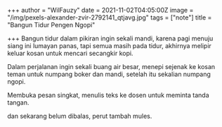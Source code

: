 +++
author = "WilFauzy"
date = 2021-11-02T04:05:00Z
image = "/img/pexels-alexander-zvir-2792141_qtjavg.jpg"
tags = ["note"]
title = "Bangun Tidur Pengen Ngopi"

+++
Bangun tidur dalam pikiran ingin sekali mandi, karena pagi menuju siang ini lumayan panas, tapi semua masih pada tidur, akhirnya melipir keluar kosan untuk mencari secangkir kopi.

Dalam perjalanan ingin sekali buang air besar, menepi sejenak ke kosan teman untuk numpang boker dan mandi, setelah itu sekalian numpang ngopi.

Membuka pesan singkat, menulis teks ke dosen untuk meminta tanda tangan.

dan sekarang belum dibalas, perut tambah mules.